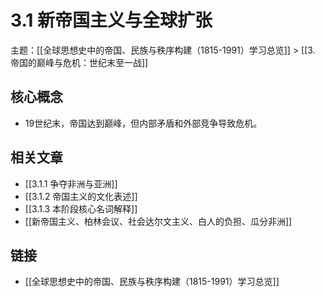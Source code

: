 # 3.1 新帝国主义与全球扩张

主题：[[全球思想史中的帝国、民族与秩序构建（1815-1991）学习总览]] > [[3. 帝国的巅峰与危机：世纪末至一战]]

## 核心概念

- 19世纪末，帝国达到巅峰，但内部矛盾和外部竞争导致危机。

## 相关文章

- [[3.1.1 争夺非洲与亚洲]]
- [[3.1.2 帝国主义的文化表述]]
- [[3.1.3 本阶段核心名词解释]]
- [[新帝国主义、柏林会议、社会达尔文主义、白人的负担、瓜分非洲]]

## 链接

- [[全球思想史中的帝国、民族与秩序构建（1815-1991）学习总览]]
